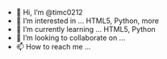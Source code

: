 - 👋 Hi, I’m @timc0212
- 👀 I’m interested in ... HTML5, Python, more
- 🌱 I’m currently learning ... HTML5, Python
- 💞️ I’m looking to collaborate on ...
- 📫 How to reach me ...

<!---
timc0212/timc0212 is a ✨ special ✨ repository because its `README.md` (this file) appears on your GitHub profile.
You can click the Preview link to take a look at your changes.
--->
